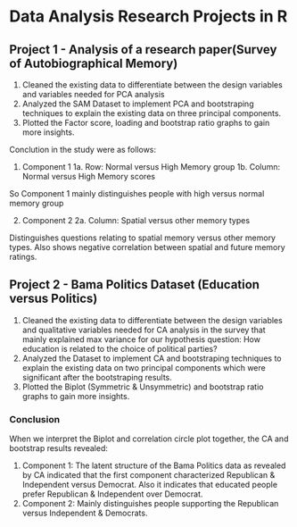 # Data Analysis Research Projects in R

## Project 1 - Analysis of a research paper(Survey of Autobiographical Memory)
1. Cleaned the existing data to differentiate between the design variables and variables needed for PCA analysis
2. Analyzed the SAM Dataset to implement PCA and bootstraping techniques to explain the existing data on three principal components. 
3. Plotted the Factor score, loading and bootstrap ratio graphs to gain more insights.

Conclution in the study were as follows: 
1. Component 1
1a. Row: Normal versus High Memory group 
1b. Column: Normal versus High Memory scores

So Component 1 mainly distinguishes people with high versus normal memory group

2. Component 2
2a. Column: Spatial versus other memory types

Distinguishes questions relating to spatial memory versus other memory types. Also shows negative correlation between spatial and future memory ratings. 


## Project 2 - Bama Politics Dataset (Education versus Politics) 
1. Cleaned the existing data to differentiate between the design variables and qualitative variables needed for CA analysis in the survey that mainly explained max variance for our hypothesis question: How education is related to the choice of political parties? 
2. Analyzed the Dataset to implement CA and bootstraping techniques to explain the existing data on two principal components which were significant after the bootstraping results. 
3. Plotted the Biplot (Symmetric & Unsymmetric) and bootstrap ratio graphs to gain more insights.

### Conclusion
When we interpret the Biplot and correlation circle plot together, the CA and bootstrap results revealed:

1. Component 1: The latent structure of the Bama Politics data as revealed by CA indicated that the first component characterized Republican & Independent versus Democrat. Also it indicates that educated people prefer Republican & Independent over Democrat.
2. Component 2: Mainly distinguishes people supporting the Republican versus Independent & Democrats.
